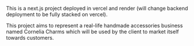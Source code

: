 This is a next.js project deployed in vercel and render (will change backend deployment to be fully stacked on vercel).

This project aims to represent a real-life handmade accessories business named Cornelia Charms which will be used by the client to market itself towards customers.
